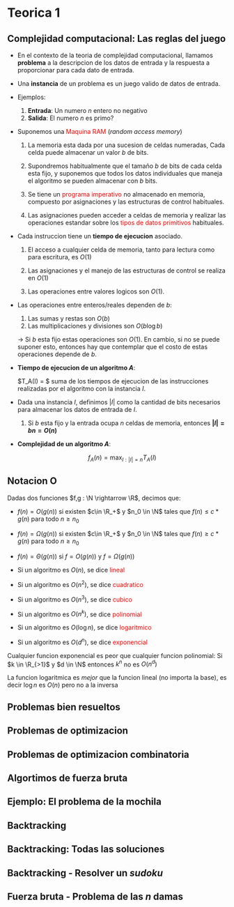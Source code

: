# Teorica 1

## Complejidad computacional: Las reglas del juego

- En el contexto de la teoria de complejidad computacional, llamamos **problema** a la descripcion de los datos de entrada y la respuesta a proporcionar para cada dato de entrada.

- Una **instancia** de un problema es un juego valido de datos de entrada.

- Ejemplos:

    1. **Entrada**: Un numero _n_ entero no negativo
    2. **Salida**: El numero _n_ es primo?

- Suponemos una <span style="color:red"> Maquina RAM </span> (_random access memory_)

    1. La memoria esta dada por una sucesion de celdas numeradas, Cada celda puede almacenar un valor _b_ de bits.

    2. Supondremos habitualmente que el tamaño _b_ de bits de cada celda esta fijo, y suponemos que todos los datos individuales que maneja el algoritmo se pueden almacenar con _b_ bits.

    3. Se tiene un <span style="color:red"> programa imperativo </span> no almacenado en memoria, compuesto por asignaciones y las estructuras de control habituales.

    4. Las asignaciones pueden acceder a celdas de memoria y realizar las operaciones estandar sobre los <span style="color:red"> tipos de datos primitivos </span> habituales.

- Cada instruccion tiene un **tiempo de ejecucion** asociado.

    1. El acceso a cualquier celda de memoria, tanto para lectura como para escritura, es $O(1)$

    2. Las asignaciones y el manejo de las estructuras de control se realiza en $O(1)$

    3. Las operaciones entre valores logicos son $O(1)$.

- Las operaciones entre enteros/reales dependen de _b_:

    1. Las sumas y restas son $O(b)$
    2. Las multiplicaciones y divisiones son $O(b \log b)$

    $\rightarrow$ Si _b_ esta fijo estas operaciones son $O(1)$. En cambio, si no se puede suponer esto, entonces hay que contemplar que el costo de estas operaciones depende de _b_.

- **Tiempo de ejecucion de un algoritmo _A_**:

    $T_A(I) = $ suma de los tiempos de ejecucion de las instrucciones realizadas por el algoritmo con la instancia _I_.

- Dada una instancia _I_, definimos |_I_| como la cantidad de bits necesarios para almacenar los datos de entrada de _I_.

    1. Si _b_ esta fijo y la entrada ocupa _n_ celdas de memoria, entonces **$|I| = bn = O(n)$**

- **Complejidad de un algoritmo _A_**:

    $$f_A(n) = \max_{I:|I|=n} T_A(I)$$

## Notacion O

Dadas dos funciones $f,g : \N \rightarrow \R$, decimos que:

- $f(n) = O(g(n))$ si existen $c\in \R_+$ y $n_0 \in \N$ tales que $f(n) \leq c*g(n)$ para todo $n \geq n_0$

- $f(n) = \Omega(g(n))$ si existen $c\in \R_+$ y $n_0 \in \N$ tales que $f(n) \geq c*g(n)$ para todo $n \geq n_0$

- $f(n) = \Theta(g(n))$ si $f = O(g(n))$ y $f = \Omega(g(n))$

- Si un algoritmo es $O(n)$, se dice <span style="color:red"> lineal </span>

- Si un algoritmo es $O(n^2)$, se dice <span style="color:red"> cuadratico </span>

- Si un algoritmo es $O(n^3)$, se dice <span style="color:red"> cubico </span>

- Si un algoritmo es $O(n^k)$, se dice <span style="color:red"> polinomial </span>

- Si un algoritmo es $O(\log n)$, se dice <span style="color:red"> logaritmico </span>

- Si un algoritmo es $O(d^n)$, se dice <span style="color:red"> exponencial </span>

Cualquier funcion exponencial es peor que cualquier funcion polinomial:
Si $k \in \R_{>1}$ y $d \in \N$ entonces $k^n$ no es $O(n^d)$

La funcion logaritmica es _mejor_ que la funcion lineal (no importa la base), es decir $\log n$ es $O(n)$ pero no a la inversa

## Problemas bien resueltos

## Problemas de optimizacion

## Problemas de optimizacion combinatoria

## Algortimos de fuerza bruta

## Ejemplo: El problema de la mochila

## Backtracking

## Backtracking: Todas las soluciones

## Backtracking - Resolver un _sudoku_

## Fuerza bruta - Problema de las $n$ damas
